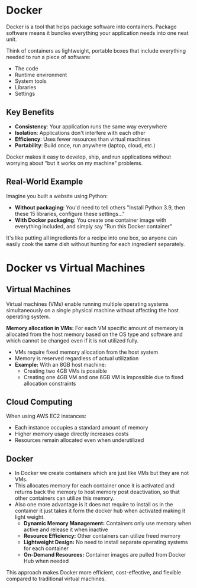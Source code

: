 # Docker

Docker is a tool that helps package software into containers. Package software means it bundles everything your application needs into one neat unit.

Think of containers as lightweight, portable boxes that include everything needed to run a piece of software:

- The code
- Runtime environment
- System tools
- Libraries
- Settings

## Key Benefits

- **Consistency**: Your application runs the same way everywhere
- **Isolation**: Applications don't interfere with each other
- **Efficiency**: Uses fewer resources than virtual machines
- **Portability**: Build once, run anywhere (laptop, cloud, etc.)

Docker makes it easy to develop, ship, and run applications without worrying about "but it works on my machine" problems.

## Real-World Example

Imagine you built a website using Python:

- **Without packaging**: You'd need to tell others "Install Python 3.9, then these 15 libraries, configure these settings..."
- **With Docker packaging**: You create one container image with everything included, and simply say "Run this Docker container"

It's like putting all ingredients for a recipe into one box, so anyone can easily cook the same dish without hunting for each ingredient separately.

# Docker vs Virtual Machines

## Virtual Machines
Virtual machines (VMs) enable running multiple operating systems simultaneously on a single physical machine without affecting the host operating system.

**Memory allocation in VMs:** For each VM specific amount of memeory is allocated from the host memory based on the OS type and software and which cannot be changed even if it is not utilized fully.
- VMs require fixed memory allocation from the host system
- Memory is reserved regardless of actual utilization
- **Example:** With an 8GB host machine:
  - Creating two 4GB VMs is possible
  - Creating one 4GB VM and one 6GB VM is impossible due to fixed allocation constraints

## Cloud Computing
When using AWS EC2 instances:
  - Each instance occupies a standard amount of memory
  - Higher memory usage directly increases costs
  - Resources remain allocated even when underutilized

## Docker
- In Docker we create containers which are just like VMs  but they are not VMs.  
- This allocates memory for each container once it is activated and returns back the memory to host memory post deactivation, so that other containers can utilize this memory.  
- Also one more advantage is it does not require to install os in the container it just takes it form the docker hub when activated making it light weight.
  - **Dynamic Memory Management:** Containers only use memory when active and release it when inactive
  - **Resource Efficiency:** Other containers can utilize freed memory
  - **Lightweight Design:** No need to install separate operating systems for each container
  - **On-Demand Resources:** Container images are pulled from Docker Hub when needed

This approach makes Docker more efficient, cost-effective, and flexible compared to traditional virtual machines.
